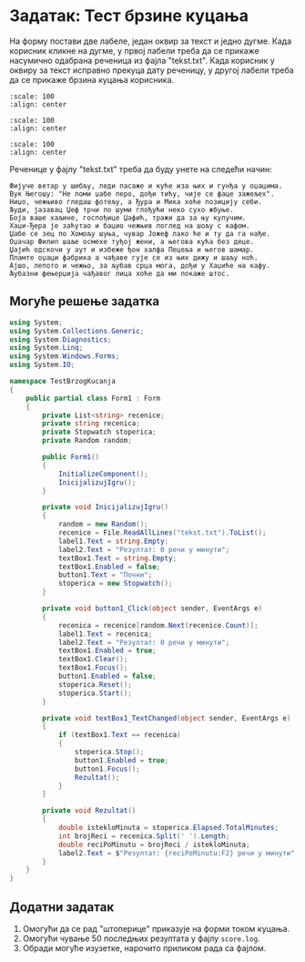 # Задатак: Тест брзине куцања

На форму постави две лабеле, један оквир за текст и једно дугме. Када корисник
кликне на дугме, у првој лабели треба да се прикаже насумично одабрана реченица
из фајла "tekst.txt". Када корисник у оквиру за текст исправно прекуца дату
реченицу, у другој лабели треба да се прикаже брзина куцања корисника.

```{image} images/zadatak_typing_test1.png
:scale: 100
:align: center
```
```{image} images/zadatak_typing_test2.png
:scale: 100
:align: center
```
```{image} images/zadatak_typing_test3.png
:scale: 100
:align: center
```

Реченице у фајлу "tekst.txt" треба да буду унете на следећи начин:

```text
Фијуче ветар у шибљу, леди пасаже и куће иза њих и гунђа у оџацима.
Вук Његошу: "Не ломи џабе перо, дођи тићу, чије се фаце зажељех".
Ниџо, чежњиво гледаш фотељу, а Ђура и Мика хоће позицију себи.
Људи, јазавац Џеф трчи по шуми глођући неко сухо жбуње.
Боја ваше хаљине, госпођице Џафић, тражи да за њу кулучим.
Хаџи-Ђера је заћутао и бацио чежњив поглед на шољу с кафом.
Џабе се зец по Хомољу шуња, чувар Јожеф лако ће и ту да га нађе.
Оџачар Филип шаље осмехе туђој жени, а његова кућа без деце.
Џајић одскочи у аут и избеже ђон халфа Пецеља и његов шамар.
Пламте оџаци фабрика а чађаве гује се из њих дижу и шаљу ноћ.
Ајшо, лепото и чежњо, за љубав срца мога, дођи у Хаџиће на кафу.
Љубазни фењерџија чађавог лица хоће да ми покаже штос.
```

## Могуће решење задатка

```cs
using System;
using System.Collections.Generic;
using System.Diagnostics;
using System.Linq;
using System.Windows.Forms;
using System.IO;

namespace TestBrzogKucanja
{
    public partial class Form1 : Form
    {
        private List<string> recenice;
        private string recenica;
        private Stopwatch stoperica;
        private Random random;

        public Form1()
        {
            InitializeComponent();
            InicijalizujIgru();
        }

        private void InicijalizujIgru()
        {
            random = new Random();
            recenice = File.ReadAllLines("tekst.txt").ToList();
            label1.Text = string.Empty;
            label2.Text = "Резултат: 0 речи у минути";
            textBox1.Text = string.Empty;
            textBox1.Enabled = false;
            button1.Text = "Почни";
            stoperica = new Stopwatch();
        }

        private void button1_Click(object sender, EventArgs e)
        {
            recenica = recenice[random.Next(recenice.Count)];
            label1.Text = recenica;
            label2.Text = "Резултат: 0 речи у минути";
            textBox1.Enabled = true;
            textBox1.Clear();
            textBox1.Focus();
            button1.Enabled = false;
            stoperica.Reset();
            stoperica.Start();
        }

        private void textBox1_TextChanged(object sender, EventArgs e)
        {
            if (textBox1.Text == recenica)
            {
                stoperica.Stop();
                button1.Enabled = true;
                button1.Focus();
                Rezultat();
            }
        }

        private void Rezultat()
        {
            double istekloMinuta = stoperica.Elapsed.TotalMinutes;
            int brojReci = recenica.Split(' ').Length;
            double reciPoMinutu = brojReci / istekloMinuta;
            label2.Text = $"Резултат: {reciPoMinutu:F2} речи у минути";
        }
    }
}
```

## Додатни задатак

1. Омогући да се рад "штоперице" приказује на форми током куцања.
2. Омогући чување 50 последњих резултата у фајлу `score.log`.
3. Обради могуће изузетке, нарочито приликом рада са фајлом.
